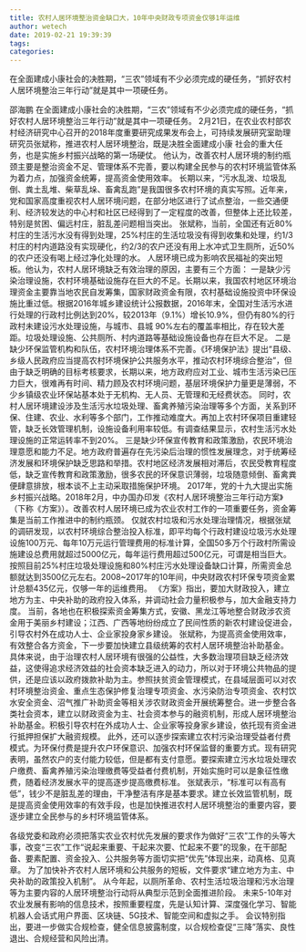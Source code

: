 ```yaml
---
title: 农村人居环境整治资金缺口大，10年中央财政专项资金仅够1年运维
author: wetech
date: 2019-02-21 19:39:39
tags: 
categories: 
---
```

在全面建成小康社会的决胜期，“三农”领域有不少必须完成的硬任务，“抓好农村人居环境整治三年行动”就是其中一项硬任务。
<!-- more -->
邵海鹏
在全面建成小康社会的决胜期，“三农”领域有不少必须完成的硬任务，“抓好农村人居环境整治三年行动”就是其中一项硬任务。
2月21日，在农业农村部农村经济研究中心召开的2018年度重要研究成果发布会上，可持续发展研究室助理研究员张斌称，推进农村人居环境整治，既是决胜全面建成小康 社会的重大任务，也是实施乡村振兴战略的第一场硬仗。
他认为，改善农村人居环境的制约瓶颈主要是整治资金不足、管理体系不完善，要以构建全民参与的农村环境监管体系为着力点，加强资金统筹，提高资金使用效率。
长期以来，“污水乱泼、垃圾乱倒、粪土乱堆、柴草乱垛、畜禽乱跑”是我国很多农村环境的真实写照。近年来，党和国家高度重视农村人居环境问题，在部分地区进行了试点整治，一些交通便利、经济较发达的中心村和社区已经得到了一定程度的改善，但整体上还比较差，特别是贫困、偏远村庄，脏乱差问题相当突出。
张斌称，当前，全国还有近80%村庄的生活污水没有得到处理，25%村庄的生活垃圾没有得到收集和处理，约1/3村庄的村内道路没有实现硬化，约2/3的农户还没有用上水冲式卫生厕所，近50%的农户还没有喝上经过净化处理的水。
人居环境已成为影响农民福祉的突出短板。他认为，农村人居环境缺乏有效治理的原因，主要有三个方面：
一是缺少污染治理设施，农村环境基础设施存在巨大的不足。长期以来，我国农村地区环境治理资金主要靠当地农民自发筹集，国家财政资金有限，农村基础设施投资中环保设施比重过低。根据2016年城乡建设统计公报数据，2016年末，全国对生活污水进行处理的行政村比例达到20%，较2013年（9.1%）增长10.9%，但仍有80%的行政村未建设污水处理设施，与城市、县城 90%左右的覆盖率相比，存在较大差距。垃圾处理设施、公共厕所、村内道路等基础设施设备也存在巨大不足。
二是缺少环保监管机构和队伍，农村环境治理体系不完善。《环境保护法》提出“县级、乡级人民政府应当提高农村环境保护公共服务水平，推动农村环境综合整治”，但由于缺乏明确的目标考核要求，长期以来，地方政府应对工业、城市生活污染已压力巨大，很难再有时间、精力顾及农村环境问题，基层环境保护力量更是薄弱，不少乡镇级农业环保站基本处于无机构、无人员、无管理和无经费状态。
同时，农村人居环境建设涉及生活污水垃圾处理、畜禽养殖污染治理等多个方面，关系到环保、住建、农业、水利等多个部门，工作推动难度大。再加上农村环保项目重建轻管，缺乏长效管理机制，设施设备利用率较低。有调查结果显示，农村生活污水处理设施的正常运转率不到20%。
三是缺少环保宣传教育和政策激励，农民环境治理意愿和能力不足。地方政府普遍存在先污染后治理的惯性发展理念，对于统筹经济发展和环境保护缺乏思路和举措。农村地区经济发展相对滞后，农民受教育程度低，缺乏宣传教育和政策激励，很多农民的环保意识薄弱，垃圾随意倾倒、畜禽粪便肆意排放，根本谈不上主动采取措施保护环境。
2017年，党的十九大提出实施乡村振兴战略。2018年2月，中办国办印发《农村人居环境整治三年行动方案》（下称《方案》）。改善农村人居环境已成为农业农村工作的一项重要任务，资金筹集是当前工作推进中的制约瓶颈。
仅就农村垃圾和污水处理治理情况，根据张斌的调研发现，以农村环境综合整治投入标准，即平均每个行政村建设垃圾污水处理设施100万元、每年10万元运行管理费用的标准计算，全国50多万个行政村所需设施建设总费用就超过5000亿元，每年运行费用超过500亿元，可谓是相当巨大。按照目前25%村庄垃圾处理设施和80%村庄污水处理设备缺口计算，所需资金总额就达到3500亿元左右。2008~2017年的10年间，中央财政农村环保专项资金累计总额435亿元，仅够一年的运维费用。
《方案》指出，要加大财政投入，建立地方为主、中央补助的政府投入体系，并调动社会力量积极参与，加大金融支持力度。
当前，各地也在积极探索资金筹集方式，安徽、黑龙江等地整合财政涉农资金用于美丽乡村建设；江西、广西等地纷纷成立了民间性质的新农村建设促进会，引导农村外在成功人士、企业家投身家乡建设。
张斌称，为提高资金使用效率，有效整合各方资金，下一步要加快建立县级统筹的农村人居环境整治补助基金。
具体来说，由于治理农村人居环境有很强的公益性，大多数治理项目缺乏经济效益，这使得追求经济效益的社会资本缺乏进入的动力，所以对于环境公共物品的提供，还是应该以政府拨款补助为主。参照扶贫资金管理模式，在县域层面可以对农村环境整治资金、重点生态保护修复治理专项资金、水污染防治专项资金、农村饮水安全资金、沼气推广补助资金等相关涉农财政资金开展统筹整合。进一步整合各类社会资本，建立以财政资金为主、社会资本参与的融资机制，形成人居环境整治补助基金。积极引导农村在外成功人士、企业家等投身家乡建设，依托现有资金进行抵押担保扩大融资规模。
此外，还可以逐步探索建立农村污染治理受益者付费模式。为环保付费是提升农户环保意识、加强农村环保监督的重要方式。现有研究表明，虽然农户的支付能力较低，但是都有支付意愿。要探索建立污水垃圾处理农户缴费、畜禽养殖污染治理缴费等受益者付费机制，开始实施时可以是象征性缴费，随着经济发展水平的提高逐步提高缴费标准。
张斌表示，“标准可以有高有低”，钱少不是脏乱差的理由，干净整洁有序是基本要求。建立长效监管机制，既是提高资金使用效率的有效手段，也是加快推进农村人居环境整治的重要内容，要逐步建立全民参与的乡村环境监管体系。
 
 
各级党委和政府必须把落实农业农村优先发展的要求作为做好“三农”工作的头等大事，改变“三农”工作“说起来重要、干起来次要、忙起来不要”的现象，在干部配备、要素配置、资金投入、公共服务等方面切实把“优先”体现出来，动真格、见真章。
为了加快补齐农村人居环境和公共服务的短板，文件要求“建立地方为主、中央补助的政策投入机制”。
从今年起，以厕所革命、农村生活垃圾治理和污水治理等为主要内容的人居环境整治行动将从典型示范到全面推进阶段。
未来5-10年对农业发展有影响的信息技术，按照重要程度，先是认知计算、深度强化学习、智能机器人会话式用户界面、区块链、5G技术、智能空间和虚拟之手。
会议特别指出，要进一步做实合规检查，健全信息披露制度，以合规检查促“三降”落实、良性退出、合规经营和风险出清。
